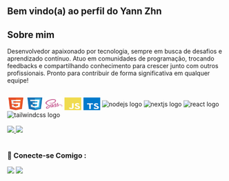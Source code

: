 ## Bem vindo(a) ao perfil do Yann Zhn

## Sobre mim

 Desenvolvedor apaixonado por tecnologia, sempre em busca de desafios e aprendizado contínuo.
Atuo em comunidades de programação, trocando feedbacks e compartilhando conhecimento para crescer junto com outros profissionais.
Pronto para contribuir de forma significativa em qualquer equipe!

<div style="display: inline_block">
<br>
  <img align="center" alt="HTML" height="30" width="40" src="https://raw.githubusercontent.com/devicons/devicon/master/icons/html5/html5-original.svg">
  <img align="center" alt="CSS" height="30" width="40" src="https://raw.githubusercontent.com/devicons/devicon/master/icons/css3/css3-original.svg">
<img align="center" alt="SCSS" height="30" width="40" src="https://raw.githubusercontent.com/devicons/devicon/master/icons/sass/sass-original.svg">
  <img align="center" alt="Js" height="30" width="40" src="https://raw.githubusercontent.com/devicons/devicon/master/icons/javascript/javascript-plain.svg">
<img align="center" alt="TS" height="30" width="40" src="https://raw.githubusercontent.com/devicons/devicon/master/icons/typescript/typescript-plain.svg">
<img align="center" src="https://cdn.jsdelivr.net/gh/devicons/devicon/icons/nodejs/nodejs-original.svg" height="30" alt="nodejs logo" />
<img align="center" src="https://cdn.jsdelivr.net/gh/devicons/devicon/icons/nextjs/nextjs-original.svg" height="30" alt="nextjs logo" />
<img align="center" src="https://cdn.jsdelivr.net/gh/devicons/devicon/icons/react/react-original.svg" height="30" alt="react logo" >
  <img align="center" src="https://cdn.jsdelivr.net/gh/devicons/devicon/icons/tailwindcss/tailwindcss-original-wordmark.svg" height="60" alt="tailwindcss logo" />
</div>
 
 <br>

 <div>
  <a href="https://github.com/YannDarkz">
  <img height="180em" src="https://github-readme-stats.vercel.app/api?username=YannDarkz&show_icons=true&theme=tokyonight&include_all_commits=true&count_private=true"/>
  <img height="180em" src="https://github-readme-stats.vercel.app/api/top-langs/?username=YannDarkz&layout=compact&langs_count=6&theme=tokyonight"/>
  </a>
</div>

<br>
 
  ### 📢 Conecte-se Comigo :
 
<div> 
 <a href="https://discord.gg/QKtrpXPZ" target="_blank"><img src="https://img.shields.io/badge/Discord-7289DA?style=for-the-badge&logo=discord&logoColor=white"></a> 
   <a href="https://www.linkedin.com/in/yanndarkzinnn/" target="_blank"><img src="https://img.shields.io/badge/-LinkedIn-%230077B5?style=for-the-badge&logo=linkedin&logoColor=white" ></a> 
 

  </div>
